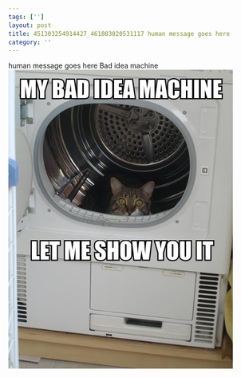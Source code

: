 ```yaml
---
tags: ['']
layout: post
title: 451303254914427_461803020531117 human message goes here
category: ''
---
```

human message goes here
Bad idea machine
![451303254914427_461803020531117](/uploads/2012-9-25-451303254914427_461803020531117-human-message-goes-here.jpg)
